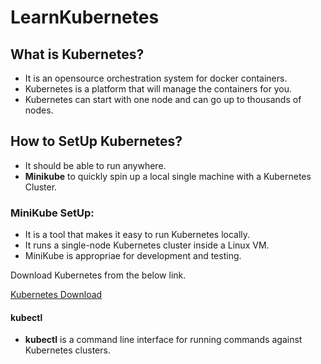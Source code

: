 # LearnKubernetes

## What is Kubernetes?

- It is an opensource orchestration system for docker containers.
- Kubernetes is a platform that will manage the containers for you.
- Kubernetes can start with one node and can go up to thousands of nodes.

## How to SetUp Kubernetes?

- It should be able to run anywhere.
- **Minikube** to quickly spin up a local single machine with a Kubernetes Cluster. 

### MiniKube SetUp:
- It is a tool that makes it easy to run Kubernetes locally.
- It runs a single-node Kubernetes cluster inside a Linux VM.
- MiniKube is appropriae for development and testing.

Download Kubernetes from the below link.  

[Kubernetes Download](https://github.com/kubernetes/minikube/releases)

#### kubectl

- **kubectl** is a command line interface for running commands against Kubernetes clusters.

